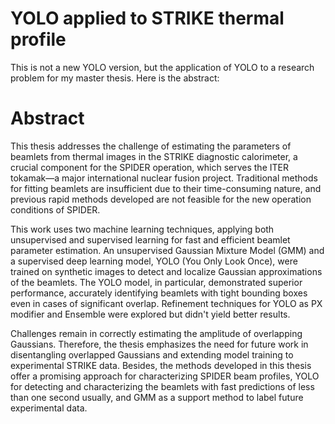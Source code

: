 # YOLO applied to STRIKE thermal profile

This is not a new YOLO version, but the application of YOLO to a research problem for my master thesis. Here is the abstract:

# Abstract

This thesis addresses the challenge of estimating the parameters of beamlets from thermal images in the STRIKE diagnostic calorimeter, a crucial component for the SPIDER operation, which serves the ITER tokamak—a major international nuclear fusion project. Traditional methods for fitting beamlets are insufficient due to their time-consuming nature, and previous rapid methods developed are not feasible for the new operation conditions of SPIDER. 

This work uses two machine learning techniques, applying both unsupervised and supervised learning for fast and efficient beamlet parameter estimation. An unsupervised Gaussian Mixture Model (GMM) and a supervised deep learning model, YOLO (You Only Look Once), were trained on synthetic images to detect and localize Gaussian approximations of the beamlets. The YOLO model, in particular, demonstrated superior performance, accurately identifying beamlets with tight bounding boxes even in cases of significant overlap. Refinement techniques for YOLO as PX modifier and Ensemble were explored but didn't yield better results. 

Challenges remain in correctly estimating the amplitude of overlapping Gaussians. Therefore, the thesis emphasizes the need for future work in disentangling overlapped Gaussians and extending model training to experimental STRIKE data. Besides, the methods developed in this thesis offer a promising approach for characterizing SPIDER beam profiles, YOLO for detecting and characterizing the beamlets with fast predictions of less than one second usually, and GMM as a support method to label future experimental data.
